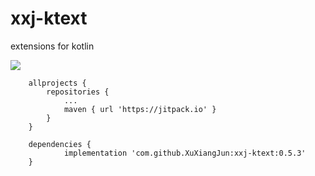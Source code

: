 # xxj-ktext
extensions for kotlin

[![](https://jitpack.io/v/XuXiangJun/xxj-ktext.svg)](https://jitpack.io/#XuXiangJun/xxj-ktext)

```
    allprojects {
        repositories {
            ...
            maven { url 'https://jitpack.io' }
        }
    }
```
```
    dependencies {
            implementation 'com.github.XuXiangJun:xxj-ktext:0.5.3'
    }
```
